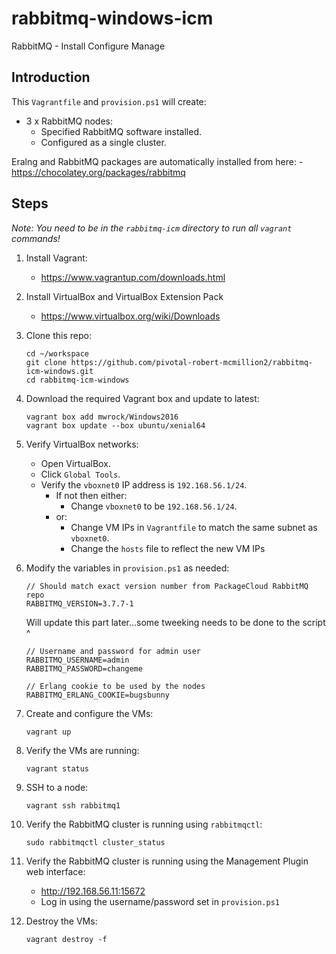 # rabbitmq-windows-icm
RabbitMQ - Install Configure Manage

Introduction
-

This `Vagrantfile` and `provision.ps1` will create:
- 3 x RabbitMQ nodes:
    - Specified RabbitMQ software installed.
    - Configured as a single cluster.

Eralng and RabbitMQ packages are automatically installed from here:
    - https://chocolatey.org/packages/rabbitmq

Steps
-
_Note: You need to be in the `rabbitmq-icm` directory to run all `vagrant` commands!_
1. Install Vagrant:
    - https://www.vagrantup.com/downloads.html
1. Install VirtualBox and VirtualBox Extension Pack
    - https://www.virtualbox.org/wiki/Downloads
1. Clone this repo:
    ```
    cd ~/workspace
    git clone https://github.com/pivotal-robert-mcmillion2/rabbitmq-icm-windows.git
    cd rabbitmq-icm-windows
    ```
    
1. Download the required Vagrant box and update to latest:
    ```
    vagrant box add mwrock/Windows2016
    vagrant box update --box ubuntu/xenial64
    ```
1. Verify VirtualBox networks:
    - Open VirtualBox.
    - Click `Global Tools`.
    - Verify the `vboxnet0` IP address is `192.168.56.1/24`.
        - If not then either:
            - Change `vboxnet0` to be `192.168.56.1/24`.
        - or:
            - Change VM IPs in `Vagrantfile` to match the same subnet as `vboxnet0`.
            - Change the `hosts` file to reflect the new VM IPs
1. Modify the variables in `provision.ps1` as needed:
    ```
    // Should match exact version number from PackageCloud RabbitMQ repo
    RABBITMQ_VERSION=3.7.7-1
    ```
    Will update this part later...some tweeking needs to be done to the script ^
    ```
    // Username and password for admin user
    RABBITMQ_USERNAME=admin
    RABBITMQ_PASSWORD=changeme

    // Erlang cookie to be used by the nodes
    RABBITMQ_ERLANG_COOKIE=bugsbunny
    ```
1. Create and configure the VMs: 
    ```
    vagrant up
    ```
1. Verify the VMs are running:
    ```
    vagrant status
    ```
1. SSH to a node:
    ```
    vagrant ssh rabbitmq1
    ```
1. Verify the RabbitMQ cluster is running using `rabbitmqctl`:
    ```
    sudo rabbitmqctl cluster_status
    ```
1. Verify the RabbitMQ cluster is running using the Management Plugin web interface:
    - http://192.168.56.11:15672
    - Log in using the username/password set in `provision.ps1`

1. Destroy the VMs:
    ```
    vagrant destroy -f
    ```
